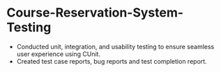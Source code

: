 # Course-Reservation-System-Testing
- Conducted unit, integration, and usability testing to ensure seamless user experience using CUnit.
- Created test case reports, bug reports and test completion report.
